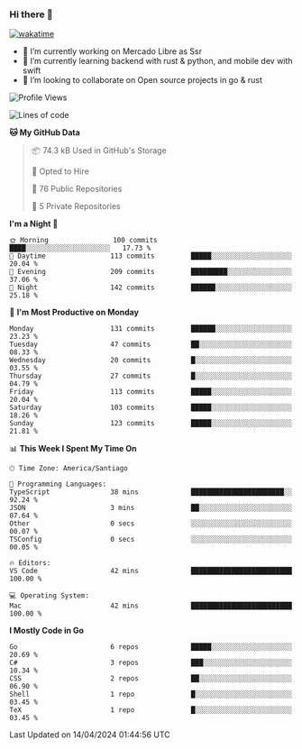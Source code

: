 ### Hi there 👋

[![wakatime](https://wakatime.com/badge/user/330beacb-fb27-4e32-bc38-f8f521bcf832.svg)](https://wakatime.com/@330beacb-fb27-4e32-bc38-f8f521bcf832)

- 🔭 I’m currently working on Mercado Libre as Ssr
- 🌱 I’m currently learning backend with rust & python, and mobile dev with swift
- 👯 I’m looking to collaborate on Open source projects in go & rust

<!--START_SECTION:waka-->
![Profile Views](http://img.shields.io/badge/Profile%20Views-0-blue)

![Lines of code](https://img.shields.io/badge/From%20Hello%20World%20I%27ve%20Written-3.6%20million%20lines%20of%20code-blue)

**🐱 My GitHub Data** 

> 📦 74.3 kB Used in GitHub's Storage 
 > 
> 💼 Opted to Hire
 > 
> 📜 76 Public Repositories 
 > 
> 🔑 5 Private Repositories 
 > 
**I'm a Night 🦉** 

```text
🌞 Morning                100 commits         ████░░░░░░░░░░░░░░░░░░░░░   17.73 % 
🌆 Daytime                113 commits         █████░░░░░░░░░░░░░░░░░░░░   20.04 % 
🌃 Evening                209 commits         █████████░░░░░░░░░░░░░░░░   37.06 % 
🌙 Night                  142 commits         ██████░░░░░░░░░░░░░░░░░░░   25.18 % 
```
📅 **I'm Most Productive on Monday** 

```text
Monday                   131 commits         ██████░░░░░░░░░░░░░░░░░░░   23.23 % 
Tuesday                  47 commits          ██░░░░░░░░░░░░░░░░░░░░░░░   08.33 % 
Wednesday                20 commits          █░░░░░░░░░░░░░░░░░░░░░░░░   03.55 % 
Thursday                 27 commits          █░░░░░░░░░░░░░░░░░░░░░░░░   04.79 % 
Friday                   113 commits         █████░░░░░░░░░░░░░░░░░░░░   20.04 % 
Saturday                 103 commits         █████░░░░░░░░░░░░░░░░░░░░   18.26 % 
Sunday                   123 commits         █████░░░░░░░░░░░░░░░░░░░░   21.81 % 
```


📊 **This Week I Spent My Time On** 

```text
🕑︎ Time Zone: America/Santiago

💬 Programming Languages: 
TypeScript               38 mins             ███████████████████████░░   92.24 % 
JSON                     3 mins              ██░░░░░░░░░░░░░░░░░░░░░░░   07.64 % 
Other                    0 secs              ░░░░░░░░░░░░░░░░░░░░░░░░░   00.07 % 
TSConfig                 0 secs              ░░░░░░░░░░░░░░░░░░░░░░░░░   00.05 % 

🔥 Editors: 
VS Code                  42 mins             █████████████████████████   100.00 % 

💻 Operating System: 
Mac                      42 mins             █████████████████████████   100.00 % 
```

**I Mostly Code in Go** 

```text
Go                       6 repos             █████░░░░░░░░░░░░░░░░░░░░   20.69 % 
C#                       3 repos             ███░░░░░░░░░░░░░░░░░░░░░░   10.34 % 
CSS                      2 repos             ██░░░░░░░░░░░░░░░░░░░░░░░   06.90 % 
Shell                    1 repo              █░░░░░░░░░░░░░░░░░░░░░░░░   03.45 % 
TeX                      1 repo              █░░░░░░░░░░░░░░░░░░░░░░░░   03.45 % 
```




 Last Updated on 14/04/2024 01:44:56 UTC
<!--END_SECTION:waka-->
